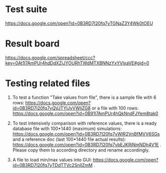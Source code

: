 # Test suite #

https://docs.google.com/open?id=0B3RD7I20fq7yTGNaZ3Y4Wk0tOEU

# Result board #

https://docs.google.com/spreadsheet/ccc?key=0At1l7AmPUr4hdDdXZjJYOURhTWdMTXBNNzYxYVlxaVE#gid=0

# Testing related files #

1. To test a function "Take values from file", there is a sample file with 6 rows: https://docs.google.com/open?id=0B3RD7I20fq7yQVJTYlJyVWliZG8 or a file with 100 rows: https://docs.google.com/open?id=0B91l7AmPUr4hQkNndFJYem8tak0

2. To test intensively comparison with reference values, there is a ready database file with 100\*1440 (maximum) simulations: https://docs.google.com/open?id=0B3RD7I20fq7yWlR2VnBfMVV6SGs and a reference doc (last 100\*1440 file actual results): https://docs.google.com/open?id=0B3RD7I20fq7ybEJKRjNmNDh4V1E . Please copy them to according directory and rename accordingly.

3. A file to load min/max values into GUI: https://docs.google.com/open?id=0B3RD7I20fq7yTDdTTVc2SnllZmM .